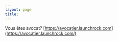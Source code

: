 ```yaml
---
layout: page
title:  
---
```


Vous êtes avocat? [https://avocatier.launchrock.com](https://avocatier.launchrock.com/)
